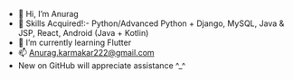 - 👋 Hi, I’m Anurag
- 🤞 Skills Acquired!:- Python/Advanced Python + Django, MySQL, Java & JSP, React, Android (Java + Kotlin)
- 🌱 I’m currently learning Flutter
- 📫 Anurag.karmakar222@gmail.com
- New on GitHub will appreciate assistance ^_^
